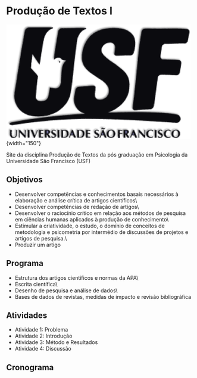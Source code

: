 # Produção de Textos I

![](images/paste-67F39A0C.png){width="150"}

Site da disciplina Produção de Textos da pós graduação em Psicologia da Universidade São Francisco (USF)

## Objetivos

-   Desenvolver competências e conhecimentos basais necessários à elaboração e análise crítica de artigos científicos\
-   Desenvolver competências de redação de artigos\
-   Desenvolver o raciocínio crítico em relação aos métodos de pesquisa em ciências humanas aplicados à produção de conhecimento\
-   Estimular a criatividade, o estudo, o domínio de conceitos de metodologia e psicometria por intermédio de discussões de projetos e artigos de pesquisa.\
-   Produzir um artigo

## Programa

-   Estrutura dos artigos científicos e normas da APA\
-   Escrita científica\
-   Desenho de pesquisa e análise de dados\
-   Bases de dados de revistas, medidas de impacto e revisão bibliográfica

## Atividades

-   Atividade 1: Problema
-   Atividade 2: Introdução
-   Atividade 3: Método e Resultados
-   Atividade 4: Discussão

## Cronograma
